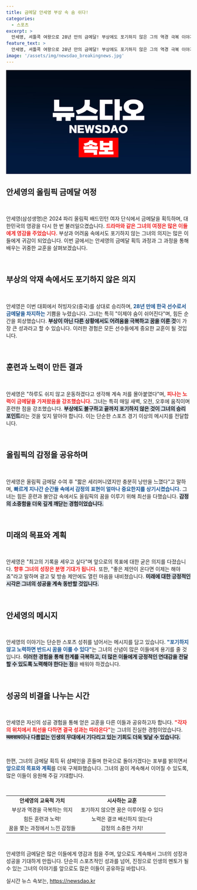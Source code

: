 ```yaml
---
title: 금메달 안세영 부상 속 숨 쉬다!
categories:
  - 스포츠
excerpt: >
  안세영, 셔틀콕 여왕으로 28년 만의 금메달! 부상에도 포기하지 않은 그의 역경 극복 이야기를 들려드립니다. 이제 광고 제안도 기다린다고!
feature_text: >
  안세영, 셔틀콕 여왕으로 28년 만의 금메달! 부상에도 포기하지 않은 그의 역경 극복 이야기를 들려드립니다. 이제 광고 제안도 기다린다고!
image: '/assets/img/newsdao_breakingnews.jpg'
---
```


<p><img src="/assets/img/newsdao_breakingnews.jpg" alt="flaretime 속보" /></p>

<h2 data-ke-size="size26">안세영의 올림픽 금메달 여정</h2>

<p data-ke-size="size16">&nbsp;</p>

<p>안세영(삼성생명)은 2024 파리 올림픽 배드민턴 여자 단식에서 금메달을 획득하며, 대한민국의 영광을 다시 한 번 불러일으켰습니다. <b><span style="color: #ee2323;">드라마와 같은 그녀의 여정은 많은 이들에게 영감을 주었습니다.</span></b> 부상과 어려움 속에서도 포기하지 않는 그녀의 의지는 많은 이들에게 귀감이 되었습니다. 이번 글에서는 안세영의 금메달 획득 과정과 그 과정을 통해 배우는 귀중한 교훈을 살펴보겠습니다.</p>

<p data-ke-size="size16">&nbsp;</p>

<h2 data-ke-size="size26">부상의 악재 속에서도 포기하지 않은 의지</h2>

<p data-ke-size="size16">&nbsp;</p>

<p>안세영은 이번 대회에서 허빙자오(중국)를 상대로 승리하며, <b><span style="color: #1a5490;">28년 만에 한국 선수로서 금메달을 차지하는</span></b> 기쁨을 누렸습니다. 그녀는 특히 "이제야 숨이 쉬어진다"며, 힘든 순간을 회상했습니다. <b><span style="background-color: #21538527;">부상이 아닌 다른 상황에서도 어려움을 극복하고 꿈을 이룬 것</span></b>이 가장 큰 성과라고 할 수 있습니다. 이러한 경험은 모든 선수들에게 중요한 교훈이 될 것입니다. </p>

<p data-ke-size="size16">&nbsp;</p>

<h2 data-ke-size="size26">훈련과 노력이 만든 결과</h2>

<p data-ke-size="size16">&nbsp;</p>

<p>안세영은 "하루도 쉬지 않고 운동하겠다고 생각해 계속 저를 몰아붙였다"며, <b><span style="color: #ee2323;">피나는 노력이 금메달을 가져왔음을 강조했습니다.</span></b> 그녀는 특히 매일 새벽, 오전, 오후에 움직이며 훈련한 점을 강조했습니다. <b><span style="background-color: #21538527;">부상에도 불구하고 끝까지 포기하지 않은 것이 그녀의 승리 포인트</span></b>라는 것을 잊지 말아야 합니다. 이는 단순한 스포츠 경기 이상의 메시지를 전달합니다.</p>

<p data-ke-size="size16">&nbsp;</p>

<h2 data-ke-size="size26">올림픽의 감정을 공유하며</h2>

<p data-ke-size="size16">&nbsp;</p>

<p>안세영은 올림픽 금메달 수여 후 "짧은 세리머니였지만 충분히 낭만을 느꼈다"고 말하며, <b><span style="color: #1a5490;">빠르게 지나간 순간들 속에서 감정의 표현이 얼마나 중요한지를 상기시켰습니다.</span></b> 그녀는 힘든 훈련과 불안감 속에서도 올림픽의 꿈을 이루기 위해 최선을 다했습니다. <b><span style="background-color: #21538527;">감정의 소중함을 더욱 깊게 깨닫는 경험이었습니다.</span></b></p>

<p data-ke-size="size16">&nbsp;</p>

<h2 data-ke-size="size26">미래의 목표와 계획</h2>

<p data-ke-size="size16">&nbsp;</p>

<p>안세영은 "최고의 기록을 세우고 싶다"며 앞으로의 목표에 대한 굳은 의지를 다졌습니다. <b><span style="color: #ee2323;">향후 그녀의 성장은 분명 기대가 됩니다.</span></b> 또한, "좋은 제안이 온다면 이제는 해야죠"라고 말하며 광고 및 방송 제안에도 열린 마음을 내비쳤습니다. <b><span style="background-color: #21538527;">미래에 대한 긍정적인 시각은 그녀의 성공을 계속 동반할 것입니다.</span></b></p>

<p data-ke-size="size16">&nbsp;</p>

<h2 data-ke-size="size26">안세영의 메시지</h2>

<p data-ke-size="size16">&nbsp;</p>

<p>안세영의 이야기는 단순한 스포츠 성취를 넘어서는 메시지를 담고 있습니다. <b><span style="color: #1a5490;">"포기하지 않고 노력하면 반드시 꿈을 이룰 수 있다"</span></b>는 그녀의 신념이 많은 이들에게 용기를 줄 것입니다. <b><span style="background-color: #21538527;">이러한 경험을 통해 한계를 극복하고, 더 많은 이들에게 긍정적인 연대감을 전달할 수 있도록 노력해야 한다는 점</span></b>을 배워야 하겠습니다.</p>

<p data-ke-size="size16">&nbsp;</p>

<h2 data-ke-size="size26">성공의 비결을 나누는 시간</h2>

<p data-ke-size="size16">&nbsp;</p>

<p>안세영은 자신의 성공 경험을 통해 얻은 교훈을 다른 이들과 공유하고자 합니다. <b><span style="color: #ee2323;">"각자의 위치에서 최선을 다하면 결국 성과는 따라온다"</span></b>는 그녀의 진실한 경험이었습니다. <b><span style="background-color: #21538527;">व्यवसाय이나 다름없는 인생의 무대에서 기다리고 있는 기회도 더욱 빛날 수 있습니다.</span></b> </p>

<p data-ke-size="size16">&nbsp;</p>

<p>한편, 그녀의 금메달 획득 뒤 샴페인을 흔들며 한국으로 돌아가겠다는 포부를 밝히면서 <b><span style="color: #1a5490;">앞으로의 목표와 계획</span></b>를 더욱 구체화했습니다. 그녀의 꿈이 계속해서 이어질 수 있도록, 많은 이들이 응원해 주길 기대합니다.</p>

<p data-ke-size="size16">&nbsp;</p>

<table>
<tr>
<td style="text-align: center; height: 17px;"><b>안세영의 교육적 가치</b></td>
<td style="text-align: center; height: 17px;"><b>시사하는 교훈</b></td>
</tr>
<tr>
<td style="text-align: center; height: 17px;">부상과 역경을 극복하는 의지</td>
<td style="text-align: center; height: 17px;">포기하지 않으면 꿈은 이루어질 수 있다</td>
</tr>
<tr>
<td style="text-align: center; height: 17px;">힘든 훈련과 노력!</td>
<td style="text-align: center; height: 17px;">노력은 결코 배신하지 않는다</td>
</tr>
<tr>
<td style="text-align: center; height: 17px;">꿈을 쫓는 과정에서 느낀 감정들</td>
<td style="text-align: center; height: 17px;">감정의 소중한 가치!</td>
</tr>
</table>

<p data-ke-size="size16">&nbsp;</p>

<p>안세영의 금메달은 많은 이들에게 영감과 힘을 주며, 앞으로도 계속해서 그녀의 성장과 성공을 기대하게 만듭니다. 단순히 스포츠적인 성과를 넘어, 진정으로 인생의 멘토가 될 수 있는 그녀의 이야기를 앞으로도 많은 이들이 공유하길 바랍니다.</p>
실시간 뉴스 속보는, <a href="https://newsdao.kr" rel="dofollow">https://newsdao.kr</a>


